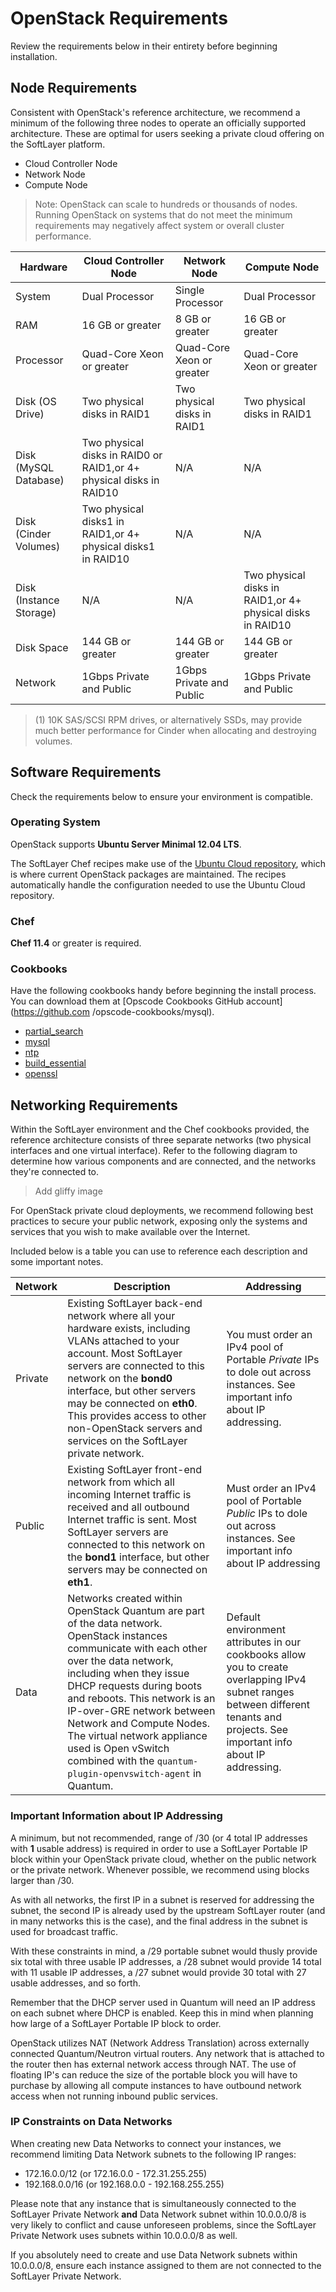 # OpenStack Requirements

Review the requirements below in their entirety before beginning installation.

## Node Requirements

Consistent with OpenStack's reference architecture, we recommend a minimum of the following three nodes to operate an officially supported architecture. These are optimal for users seeking a private cloud offering on the SoftLayer platform.

  * Cloud Controller Node
  * Network Node
  * Compute Node

> Note: OpenStack can scale to hundreds or thousands of nodes. Running
OpenStack on systems that do not meet the minimum requirements may negatively
affect system or overall cluster performance.

|Hardware|Cloud Controller Node|Network Node|Compute Node|
| --- | --- | --- | --- |
|System|Dual Processor|Single Processor|Dual Processor|
|RAM|16 GB or greater|8 GB or greater|16 GB or greater|
|Processor|Quad-Core Xeon or greater|Quad-Core Xeon or greater|Quad-Core Xeon or greater
|Disk (OS Drive)|Two physical disks in RAID1|Two physical disks in RAID1|Two physical disks in RAID1
|Disk (MySQL Database)|Two physical disks in RAID0 or RAID1,or 4+ physical disks in RAID10|N/A|N/A|
|Disk (Cinder Volumes)|Two physical disks1 in RAID1,or 4+ physical disks1 in RAID10|N/A|N/A|
|Disk (Instance Storage)|N/A|N/A|Two physical disks in RAID1,or 4+ physical disks in RAID10|
|Disk Space|144 GB or greater|144 GB or greater|144 GB or greater|
|Network|1Gbps Private and Public|1Gbps Private and Public|1Gbps Private and Public

> (1) 10K SAS/SCSI RPM drives, or alternatively SSDs, may provide much better
performance for Cinder when allocating and destroying volumes.

## Software Requirements

Check the requirements below to ensure your environment is compatible.

### Operating System

OpenStack supports **Ubuntu Server Minimal 12.04 LTS**.

The SoftLayer Chef recipes make use of the [Ubuntu Cloud repository](https://wiki.ubuntu.com/ServerTeam/CloudArchive), which is where current OpenStack packages are maintained. The recipes automatically handle the configuration needed to use the Ubuntu Cloud repository.

### Chef

**Chef 11.4** or greater is required.

### Cookbooks

Have the following cookbooks handy before beginning the install process. You
can download them at [Opscode Cookbooks GitHub account](https://github.com
/opscode-cookbooks/mysql).

  * [partial_search](https://github.com/opscode-cookbooks/partial_search)
  * [mysql](https://github.com/opscode-cookbooks/mysql)
  * [ntp](https://github.com/opscode-cookbooks/ntp)
  * [build_essential](https://github.com/opscode-cookbooks/build-essential)
  * [openssl](https://github.com/opscode-cookbooks/openssl)

## Networking Requirements

Within the SoftLayer environment and the Chef cookbooks provided, the reference architecture consists of three separate networks (two physical interfaces and one virtual interface). Refer to the following diagram to determine how various components and are connected, and the networks they're connected to.

> Add gliffy image

For OpenStack private cloud deployments, we recommend following best practices to secure your public network, exposing only the systems and services that you wish to make available over the Internet.

Included below is a table you can use to reference each description and some important notes.

|Network|Description|Addressing|
| --- | --- | --- |
|Private|Existing SoftLayer back-end network where all your hardware exists, including VLANs attached to your account. Most SoftLayer servers are connected to this network on the **bond0** interface, but other servers may be connected on **eth0**. This provides access to other non-OpenStack servers and services on the SoftLayer private network.|You must order an IPv4 pool of Portable *Private* IPs to dole out across instances. See important info about IP addressing.
|Public|Existing SoftLayer front-end network from which all incoming Internet traffic is received and all outbound Internet traffic is sent. Most SoftLayer servers are connected to this network on the **bond1** interface, but other servers may be connected on **eth1**.|Must order an IPv4 pool of Portable _Public_ IPs to dole out across instances. See important info about IP addressing|
|Data|Networks created within OpenStack Quantum are part of the data network. OpenStack instances communicate with each other over the data network, including when they issue DHCP requests during boots and reboots. This network is an IP-over-GRE network between Network and Compute Nodes. The virtual network appliance used is Open vSwitch combined with the `quantum-plugin-openvswitch-agent` in Quantum.|Default environment attributes in our cookbooks allow you to create overlapping IPv4 subnet ranges between different tenants and projects. See important info about IP addressing.

### Important Information about IP Addressing

A minimum, but not recommended, range of /30 (or 4 total IP addresses with
**1** usable address) is required in order to use a SoftLayer Portable IP
block within your OpenStack private cloud, whether on the public network or
the private network. Whenever possible, we recommend using blocks larger than
/30.

As with all networks, the first IP in a subnet is reserved for addressing the
subnet, the second IP is already used by the upstream SoftLayer router (and in
many networks this is the case), and the final address in the subnet is used
for broadcast traffic.

With these constraints in mind, a /29 portable subnet would thusly provide six
total with three usable IP addresses, a /28 subnet would provide 14 total with
11 usable IP addresses, a /27 subnet would provide 30 total with 27 usable
addresses, and so forth.

Remember that the DHCP server used in Quantum will need an IP address on each
subnet where DHCP is enabled. Keep this in mind when planning how large of a
SoftLayer Portable IP block to order.

OpenStack utilizes NAT (Network Address Translation) across externally
connected Quantum/Neutron virtual routers. Any network that is attached to the
router then has external network access through NAT. The use of floating IP's
can reduce the size of the portable block you will have to purchase by
allowing all compute instances to have outbound network access when not
running inbound public services.

### IP Constraints on Data Networks

When creating new Data Networks to connect your instances, we recommend
limiting Data Network subnets to the following IP ranges:

  * 172.16.0.0/12 (or 172.16.0.0 - 172.31.255.255)
  * 192.168.0.0/16 (or 192.168.0.0 - 192.168.255.255)

Please note that any instance that is simultaneously connected to the
SoftLayer Private Network **and** Data Network subnet within
10.0.0.0/8 is very likely to conflict and cause unforeseen problems, since the
SoftLayer Private Network uses subnets within 10.0.0.0/8 as well.

If you absolutely need to create and use Data Network subnets within
10.0.0.0/8, ensure each instance assigned to them are not connected to the
SoftLayer Private Network.
